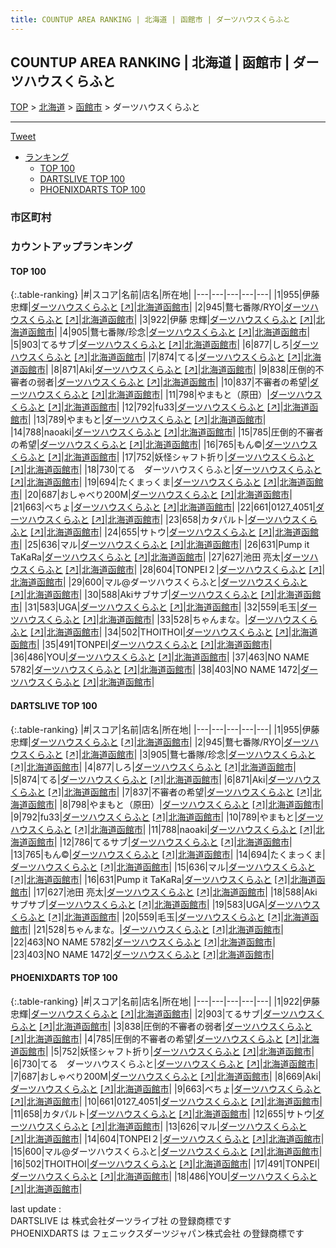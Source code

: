 ```yaml
---
title: COUNTUP AREA RANKING | 北海道 | 函館市 | ダーツハウスくらふと
---
```

## COUNTUP AREA RANKING | 北海道 | 函館市 | ダーツハウスくらふと

[TOP](/darts/rank/) > [北海道](/darts/rank/北海道/) > [函館市](/darts/rank/北海道/函館市/) > ダーツハウスくらふと

___

<a href="https://twitter.com/share?ref_src=twsrc%5Etfw" data-text="COUNTUP AREA RANKING | 北海道函館市ダーツハウスくらふと" class="twitter-share-button" data-hashtags="DARTSLIVE,PHOENIXDARTS,darts,ダーツ" data-show-count="false">Tweet</a>

* [ランキング](#カウントアップランキング)
    * [TOP 100](#top-100)
    * [DARTSLIVE TOP 100](#dartslive-top-100)
    * [PHOENIXDARTS TOP 100](#phoenixdarts-top-100)

### 市区町村

<ul>

</ul>

### カウントアップランキング

#### TOP 100



{:.table-ranking}
|#|スコア|名前|店名|所在地|
|---|---|---|---|---|
|1|955|<span class="rank-name-dl">伊藤忠輝</span>|<a href="/darts/rank/shops/c6fa480da40c905a0d9b047a20a7ba1e.html">ダーツハウスくらふと</a> <a href="https://search.dartslive.com/jp/shop/c6fa480da40c905a0d9b047a20a7ba1e">[↗]</a>|<a href="/darts/rank/北海道/函館市">北海道函館市</a>|
|2|945|<span class="rank-name-dl">鶩七番隊/RYO</span>|<a href="/darts/rank/shops/c6fa480da40c905a0d9b047a20a7ba1e.html">ダーツハウスくらふと</a> <a href="https://search.dartslive.com/jp/shop/c6fa480da40c905a0d9b047a20a7ba1e">[↗]</a>|<a href="/darts/rank/北海道/函館市">北海道函館市</a>|
|3|922|<span class="rank-name-pd"><span class="pro-icon-pd"></span>伊藤 忠輝</span>|<a href="/darts/rank/shops/88065.html">ダーツハウスくらふと</a> <a href="https://vs.phoenixdarts.com/jp/shop/shopDetailInfo/s_88065?s_seq=88065">[↗]</a>|<a href="/darts/rank/北海道/函館市">北海道函館市</a>|
|4|905|<span class="rank-name-dl">鶩七番隊/珍念</span>|<a href="/darts/rank/shops/c6fa480da40c905a0d9b047a20a7ba1e.html">ダーツハウスくらふと</a> <a href="https://search.dartslive.com/jp/shop/c6fa480da40c905a0d9b047a20a7ba1e">[↗]</a>|<a href="/darts/rank/北海道/函館市">北海道函館市</a>|
|5|903|<span class="rank-name-pd">てるサブ</span>|<a href="/darts/rank/shops/88065.html">ダーツハウスくらふと</a> <a href="https://vs.phoenixdarts.com/jp/shop/shopDetailInfo/s_88065?s_seq=88065">[↗]</a>|<a href="/darts/rank/北海道/函館市">北海道函館市</a>|
|6|877|<span class="rank-name-dl">しろ</span>|<a href="/darts/rank/shops/c6fa480da40c905a0d9b047a20a7ba1e.html">ダーツハウスくらふと</a> <a href="https://search.dartslive.com/jp/shop/c6fa480da40c905a0d9b047a20a7ba1e">[↗]</a>|<a href="/darts/rank/北海道/函館市">北海道函館市</a>|
|7|874|<span class="rank-name-dl">てる</span>|<a href="/darts/rank/shops/c6fa480da40c905a0d9b047a20a7ba1e.html">ダーツハウスくらふと</a> <a href="https://search.dartslive.com/jp/shop/c6fa480da40c905a0d9b047a20a7ba1e">[↗]</a>|<a href="/darts/rank/北海道/函館市">北海道函館市</a>|
|8|871|<span class="rank-name-dl">Aki</span>|<a href="/darts/rank/shops/c6fa480da40c905a0d9b047a20a7ba1e.html">ダーツハウスくらふと</a> <a href="https://search.dartslive.com/jp/shop/c6fa480da40c905a0d9b047a20a7ba1e">[↗]</a>|<a href="/darts/rank/北海道/函館市">北海道函館市</a>|
|9|838|<span class="rank-name-pd">圧倒的不審者の弱者</span>|<a href="/darts/rank/shops/88065.html">ダーツハウスくらふと</a> <a href="https://vs.phoenixdarts.com/jp/shop/shopDetailInfo/s_88065?s_seq=88065">[↗]</a>|<a href="/darts/rank/北海道/函館市">北海道函館市</a>|
|10|837|<span class="rank-name-dl">不審者の希望</span>|<a href="/darts/rank/shops/c6fa480da40c905a0d9b047a20a7ba1e.html">ダーツハウスくらふと</a> <a href="https://search.dartslive.com/jp/shop/c6fa480da40c905a0d9b047a20a7ba1e">[↗]</a>|<a href="/darts/rank/北海道/函館市">北海道函館市</a>|
|11|798|<span class="rank-name-dl">やまもと（原田）</span>|<a href="/darts/rank/shops/c6fa480da40c905a0d9b047a20a7ba1e.html">ダーツハウスくらふと</a> <a href="https://search.dartslive.com/jp/shop/c6fa480da40c905a0d9b047a20a7ba1e">[↗]</a>|<a href="/darts/rank/北海道/函館市">北海道函館市</a>|
|12|792|<span class="rank-name-dl">fu33</span>|<a href="/darts/rank/shops/c6fa480da40c905a0d9b047a20a7ba1e.html">ダーツハウスくらふと</a> <a href="https://search.dartslive.com/jp/shop/c6fa480da40c905a0d9b047a20a7ba1e">[↗]</a>|<a href="/darts/rank/北海道/函館市">北海道函館市</a>|
|13|789|<span class="rank-name-dl">やまもと</span>|<a href="/darts/rank/shops/c6fa480da40c905a0d9b047a20a7ba1e.html">ダーツハウスくらふと</a> <a href="https://search.dartslive.com/jp/shop/c6fa480da40c905a0d9b047a20a7ba1e">[↗]</a>|<a href="/darts/rank/北海道/函館市">北海道函館市</a>|
|14|788|<span class="rank-name-dl">naoaki</span>|<a href="/darts/rank/shops/c6fa480da40c905a0d9b047a20a7ba1e.html">ダーツハウスくらふと</a> <a href="https://search.dartslive.com/jp/shop/c6fa480da40c905a0d9b047a20a7ba1e">[↗]</a>|<a href="/darts/rank/北海道/函館市">北海道函館市</a>|
|15|785|<span class="rank-name-pd">圧倒的不審者の希望</span>|<a href="/darts/rank/shops/88065.html">ダーツハウスくらふと</a> <a href="https://vs.phoenixdarts.com/jp/shop/shopDetailInfo/s_88065?s_seq=88065">[↗]</a>|<a href="/darts/rank/北海道/函館市">北海道函館市</a>|
|16|765|<span class="rank-name-dl">もん©︎</span>|<a href="/darts/rank/shops/c6fa480da40c905a0d9b047a20a7ba1e.html">ダーツハウスくらふと</a> <a href="https://search.dartslive.com/jp/shop/c6fa480da40c905a0d9b047a20a7ba1e">[↗]</a>|<a href="/darts/rank/北海道/函館市">北海道函館市</a>|
|17|752|<span class="rank-name-pd">妖怪シャフト折り</span>|<a href="/darts/rank/shops/88065.html">ダーツハウスくらふと</a> <a href="https://vs.phoenixdarts.com/jp/shop/shopDetailInfo/s_88065?s_seq=88065">[↗]</a>|<a href="/darts/rank/北海道/函館市">北海道函館市</a>|
|18|730|<span class="rank-name-pd">てる　ダーツハウスくらふと</span>|<a href="/darts/rank/shops/88065.html">ダーツハウスくらふと</a> <a href="https://vs.phoenixdarts.com/jp/shop/shopDetailInfo/s_88065?s_seq=88065">[↗]</a>|<a href="/darts/rank/北海道/函館市">北海道函館市</a>|
|19|694|<span class="rank-name-dl">たくまっくま</span>|<a href="/darts/rank/shops/c6fa480da40c905a0d9b047a20a7ba1e.html">ダーツハウスくらふと</a> <a href="https://search.dartslive.com/jp/shop/c6fa480da40c905a0d9b047a20a7ba1e">[↗]</a>|<a href="/darts/rank/北海道/函館市">北海道函館市</a>|
|20|687|<span class="rank-name-pd">おしゃべり200M</span>|<a href="/darts/rank/shops/88065.html">ダーツハウスくらふと</a> <a href="https://vs.phoenixdarts.com/jp/shop/shopDetailInfo/s_88065?s_seq=88065">[↗]</a>|<a href="/darts/rank/北海道/函館市">北海道函館市</a>|
|21|663|<span class="rank-name-pd">べちょ</span>|<a href="/darts/rank/shops/88065.html">ダーツハウスくらふと</a> <a href="https://vs.phoenixdarts.com/jp/shop/shopDetailInfo/s_88065?s_seq=88065">[↗]</a>|<a href="/darts/rank/北海道/函館市">北海道函館市</a>|
|22|661|<span class="rank-name-pd">0127_4051</span>|<a href="/darts/rank/shops/88065.html">ダーツハウスくらふと</a> <a href="https://vs.phoenixdarts.com/jp/shop/shopDetailInfo/s_88065?s_seq=88065">[↗]</a>|<a href="/darts/rank/北海道/函館市">北海道函館市</a>|
|23|658|<span class="rank-name-pd">カタパルト</span>|<a href="/darts/rank/shops/88065.html">ダーツハウスくらふと</a> <a href="https://vs.phoenixdarts.com/jp/shop/shopDetailInfo/s_88065?s_seq=88065">[↗]</a>|<a href="/darts/rank/北海道/函館市">北海道函館市</a>|
|24|655|<span class="rank-name-pd">サトウ</span>|<a href="/darts/rank/shops/88065.html">ダーツハウスくらふと</a> <a href="https://vs.phoenixdarts.com/jp/shop/shopDetailInfo/s_88065?s_seq=88065">[↗]</a>|<a href="/darts/rank/北海道/函館市">北海道函館市</a>|
|25|636|<span class="rank-name-dl">マル</span>|<a href="/darts/rank/shops/c6fa480da40c905a0d9b047a20a7ba1e.html">ダーツハウスくらふと</a> <a href="https://search.dartslive.com/jp/shop/c6fa480da40c905a0d9b047a20a7ba1e">[↗]</a>|<a href="/darts/rank/北海道/函館市">北海道函館市</a>|
|26|631|<span class="rank-name-dl">Pump it TaKaRa</span>|<a href="/darts/rank/shops/c6fa480da40c905a0d9b047a20a7ba1e.html">ダーツハウスくらふと</a> <a href="https://search.dartslive.com/jp/shop/c6fa480da40c905a0d9b047a20a7ba1e">[↗]</a>|<a href="/darts/rank/北海道/函館市">北海道函館市</a>|
|27|627|<span class="rank-name-dl">池田 亮太</span>|<a href="/darts/rank/shops/c6fa480da40c905a0d9b047a20a7ba1e.html">ダーツハウスくらふと</a> <a href="https://search.dartslive.com/jp/shop/c6fa480da40c905a0d9b047a20a7ba1e">[↗]</a>|<a href="/darts/rank/北海道/函館市">北海道函館市</a>|
|28|604|<span class="rank-name-pd">TONPEI２</span>|<a href="/darts/rank/shops/88065.html">ダーツハウスくらふと</a> <a href="https://vs.phoenixdarts.com/jp/shop/shopDetailInfo/s_88065?s_seq=88065">[↗]</a>|<a href="/darts/rank/北海道/函館市">北海道函館市</a>|
|29|600|<span class="rank-name-pd">マル@ダーツハウスくらふと</span>|<a href="/darts/rank/shops/88065.html">ダーツハウスくらふと</a> <a href="https://vs.phoenixdarts.com/jp/shop/shopDetailInfo/s_88065?s_seq=88065">[↗]</a>|<a href="/darts/rank/北海道/函館市">北海道函館市</a>|
|30|588|<span class="rank-name-dl">Akiサブサブ</span>|<a href="/darts/rank/shops/c6fa480da40c905a0d9b047a20a7ba1e.html">ダーツハウスくらふと</a> <a href="https://search.dartslive.com/jp/shop/c6fa480da40c905a0d9b047a20a7ba1e">[↗]</a>|<a href="/darts/rank/北海道/函館市">北海道函館市</a>|
|31|583|<span class="rank-name-dl">UGA</span>|<a href="/darts/rank/shops/c6fa480da40c905a0d9b047a20a7ba1e.html">ダーツハウスくらふと</a> <a href="https://search.dartslive.com/jp/shop/c6fa480da40c905a0d9b047a20a7ba1e">[↗]</a>|<a href="/darts/rank/北海道/函館市">北海道函館市</a>|
|32|559|<span class="rank-name-dl">毛玉</span>|<a href="/darts/rank/shops/c6fa480da40c905a0d9b047a20a7ba1e.html">ダーツハウスくらふと</a> <a href="https://search.dartslive.com/jp/shop/c6fa480da40c905a0d9b047a20a7ba1e">[↗]</a>|<a href="/darts/rank/北海道/函館市">北海道函館市</a>|
|33|528|<span class="rank-name-dl">ちゃんまな。</span>|<a href="/darts/rank/shops/c6fa480da40c905a0d9b047a20a7ba1e.html">ダーツハウスくらふと</a> <a href="https://search.dartslive.com/jp/shop/c6fa480da40c905a0d9b047a20a7ba1e">[↗]</a>|<a href="/darts/rank/北海道/函館市">北海道函館市</a>|
|34|502|<span class="rank-name-pd">THOITHOI</span>|<a href="/darts/rank/shops/88065.html">ダーツハウスくらふと</a> <a href="https://vs.phoenixdarts.com/jp/shop/shopDetailInfo/s_88065?s_seq=88065">[↗]</a>|<a href="/darts/rank/北海道/函館市">北海道函館市</a>|
|35|491|<span class="rank-name-pd">TONPEI</span>|<a href="/darts/rank/shops/88065.html">ダーツハウスくらふと</a> <a href="https://vs.phoenixdarts.com/jp/shop/shopDetailInfo/s_88065?s_seq=88065">[↗]</a>|<a href="/darts/rank/北海道/函館市">北海道函館市</a>|
|36|486|<span class="rank-name-pd">YOU</span>|<a href="/darts/rank/shops/88065.html">ダーツハウスくらふと</a> <a href="https://vs.phoenixdarts.com/jp/shop/shopDetailInfo/s_88065?s_seq=88065">[↗]</a>|<a href="/darts/rank/北海道/函館市">北海道函館市</a>|
|37|463|<span class="rank-name-dl">NO NAME 5782</span>|<a href="/darts/rank/shops/c6fa480da40c905a0d9b047a20a7ba1e.html">ダーツハウスくらふと</a> <a href="https://search.dartslive.com/jp/shop/c6fa480da40c905a0d9b047a20a7ba1e">[↗]</a>|<a href="/darts/rank/北海道/函館市">北海道函館市</a>|
|38|403|<span class="rank-name-dl">NO NAME 1472</span>|<a href="/darts/rank/shops/c6fa480da40c905a0d9b047a20a7ba1e.html">ダーツハウスくらふと</a> <a href="https://search.dartslive.com/jp/shop/c6fa480da40c905a0d9b047a20a7ba1e">[↗]</a>|<a href="/darts/rank/北海道/函館市">北海道函館市</a>|


#### DARTSLIVE TOP 100



{:.table-ranking}
|#|スコア|名前|店名|所在地|
|---|---|---|---|---|
|1|955|<span class="rank-name-dl">伊藤忠輝</span>|<a href="/darts/rank/shops/c6fa480da40c905a0d9b047a20a7ba1e.html">ダーツハウスくらふと</a> <a href="https://search.dartslive.com/jp/shop/c6fa480da40c905a0d9b047a20a7ba1e">[↗]</a>|<a href="/darts/rank/北海道/函館市">北海道函館市</a>|
|2|945|<span class="rank-name-dl">鶩七番隊/RYO</span>|<a href="/darts/rank/shops/c6fa480da40c905a0d9b047a20a7ba1e.html">ダーツハウスくらふと</a> <a href="https://search.dartslive.com/jp/shop/c6fa480da40c905a0d9b047a20a7ba1e">[↗]</a>|<a href="/darts/rank/北海道/函館市">北海道函館市</a>|
|3|905|<span class="rank-name-dl">鶩七番隊/珍念</span>|<a href="/darts/rank/shops/c6fa480da40c905a0d9b047a20a7ba1e.html">ダーツハウスくらふと</a> <a href="https://search.dartslive.com/jp/shop/c6fa480da40c905a0d9b047a20a7ba1e">[↗]</a>|<a href="/darts/rank/北海道/函館市">北海道函館市</a>|
|4|877|<span class="rank-name-dl">しろ</span>|<a href="/darts/rank/shops/c6fa480da40c905a0d9b047a20a7ba1e.html">ダーツハウスくらふと</a> <a href="https://search.dartslive.com/jp/shop/c6fa480da40c905a0d9b047a20a7ba1e">[↗]</a>|<a href="/darts/rank/北海道/函館市">北海道函館市</a>|
|5|874|<span class="rank-name-dl">てる</span>|<a href="/darts/rank/shops/c6fa480da40c905a0d9b047a20a7ba1e.html">ダーツハウスくらふと</a> <a href="https://search.dartslive.com/jp/shop/c6fa480da40c905a0d9b047a20a7ba1e">[↗]</a>|<a href="/darts/rank/北海道/函館市">北海道函館市</a>|
|6|871|<span class="rank-name-dl">Aki</span>|<a href="/darts/rank/shops/c6fa480da40c905a0d9b047a20a7ba1e.html">ダーツハウスくらふと</a> <a href="https://search.dartslive.com/jp/shop/c6fa480da40c905a0d9b047a20a7ba1e">[↗]</a>|<a href="/darts/rank/北海道/函館市">北海道函館市</a>|
|7|837|<span class="rank-name-dl">不審者の希望</span>|<a href="/darts/rank/shops/c6fa480da40c905a0d9b047a20a7ba1e.html">ダーツハウスくらふと</a> <a href="https://search.dartslive.com/jp/shop/c6fa480da40c905a0d9b047a20a7ba1e">[↗]</a>|<a href="/darts/rank/北海道/函館市">北海道函館市</a>|
|8|798|<span class="rank-name-dl">やまもと（原田）</span>|<a href="/darts/rank/shops/c6fa480da40c905a0d9b047a20a7ba1e.html">ダーツハウスくらふと</a> <a href="https://search.dartslive.com/jp/shop/c6fa480da40c905a0d9b047a20a7ba1e">[↗]</a>|<a href="/darts/rank/北海道/函館市">北海道函館市</a>|
|9|792|<span class="rank-name-dl">fu33</span>|<a href="/darts/rank/shops/c6fa480da40c905a0d9b047a20a7ba1e.html">ダーツハウスくらふと</a> <a href="https://search.dartslive.com/jp/shop/c6fa480da40c905a0d9b047a20a7ba1e">[↗]</a>|<a href="/darts/rank/北海道/函館市">北海道函館市</a>|
|10|789|<span class="rank-name-dl">やまもと</span>|<a href="/darts/rank/shops/c6fa480da40c905a0d9b047a20a7ba1e.html">ダーツハウスくらふと</a> <a href="https://search.dartslive.com/jp/shop/c6fa480da40c905a0d9b047a20a7ba1e">[↗]</a>|<a href="/darts/rank/北海道/函館市">北海道函館市</a>|
|11|788|<span class="rank-name-dl">naoaki</span>|<a href="/darts/rank/shops/c6fa480da40c905a0d9b047a20a7ba1e.html">ダーツハウスくらふと</a> <a href="https://search.dartslive.com/jp/shop/c6fa480da40c905a0d9b047a20a7ba1e">[↗]</a>|<a href="/darts/rank/北海道/函館市">北海道函館市</a>|
|12|786|<span class="rank-name-dl">てるサブ</span>|<a href="/darts/rank/shops/c6fa480da40c905a0d9b047a20a7ba1e.html">ダーツハウスくらふと</a> <a href="https://search.dartslive.com/jp/shop/c6fa480da40c905a0d9b047a20a7ba1e">[↗]</a>|<a href="/darts/rank/北海道/函館市">北海道函館市</a>|
|13|765|<span class="rank-name-dl">もん©︎</span>|<a href="/darts/rank/shops/c6fa480da40c905a0d9b047a20a7ba1e.html">ダーツハウスくらふと</a> <a href="https://search.dartslive.com/jp/shop/c6fa480da40c905a0d9b047a20a7ba1e">[↗]</a>|<a href="/darts/rank/北海道/函館市">北海道函館市</a>|
|14|694|<span class="rank-name-dl">たくまっくま</span>|<a href="/darts/rank/shops/c6fa480da40c905a0d9b047a20a7ba1e.html">ダーツハウスくらふと</a> <a href="https://search.dartslive.com/jp/shop/c6fa480da40c905a0d9b047a20a7ba1e">[↗]</a>|<a href="/darts/rank/北海道/函館市">北海道函館市</a>|
|15|636|<span class="rank-name-dl">マル</span>|<a href="/darts/rank/shops/c6fa480da40c905a0d9b047a20a7ba1e.html">ダーツハウスくらふと</a> <a href="https://search.dartslive.com/jp/shop/c6fa480da40c905a0d9b047a20a7ba1e">[↗]</a>|<a href="/darts/rank/北海道/函館市">北海道函館市</a>|
|16|631|<span class="rank-name-dl">Pump it TaKaRa</span>|<a href="/darts/rank/shops/c6fa480da40c905a0d9b047a20a7ba1e.html">ダーツハウスくらふと</a> <a href="https://search.dartslive.com/jp/shop/c6fa480da40c905a0d9b047a20a7ba1e">[↗]</a>|<a href="/darts/rank/北海道/函館市">北海道函館市</a>|
|17|627|<span class="rank-name-dl">池田 亮太</span>|<a href="/darts/rank/shops/c6fa480da40c905a0d9b047a20a7ba1e.html">ダーツハウスくらふと</a> <a href="https://search.dartslive.com/jp/shop/c6fa480da40c905a0d9b047a20a7ba1e">[↗]</a>|<a href="/darts/rank/北海道/函館市">北海道函館市</a>|
|18|588|<span class="rank-name-dl">Akiサブサブ</span>|<a href="/darts/rank/shops/c6fa480da40c905a0d9b047a20a7ba1e.html">ダーツハウスくらふと</a> <a href="https://search.dartslive.com/jp/shop/c6fa480da40c905a0d9b047a20a7ba1e">[↗]</a>|<a href="/darts/rank/北海道/函館市">北海道函館市</a>|
|19|583|<span class="rank-name-dl">UGA</span>|<a href="/darts/rank/shops/c6fa480da40c905a0d9b047a20a7ba1e.html">ダーツハウスくらふと</a> <a href="https://search.dartslive.com/jp/shop/c6fa480da40c905a0d9b047a20a7ba1e">[↗]</a>|<a href="/darts/rank/北海道/函館市">北海道函館市</a>|
|20|559|<span class="rank-name-dl">毛玉</span>|<a href="/darts/rank/shops/c6fa480da40c905a0d9b047a20a7ba1e.html">ダーツハウスくらふと</a> <a href="https://search.dartslive.com/jp/shop/c6fa480da40c905a0d9b047a20a7ba1e">[↗]</a>|<a href="/darts/rank/北海道/函館市">北海道函館市</a>|
|21|528|<span class="rank-name-dl">ちゃんまな。</span>|<a href="/darts/rank/shops/c6fa480da40c905a0d9b047a20a7ba1e.html">ダーツハウスくらふと</a> <a href="https://search.dartslive.com/jp/shop/c6fa480da40c905a0d9b047a20a7ba1e">[↗]</a>|<a href="/darts/rank/北海道/函館市">北海道函館市</a>|
|22|463|<span class="rank-name-dl">NO NAME 5782</span>|<a href="/darts/rank/shops/c6fa480da40c905a0d9b047a20a7ba1e.html">ダーツハウスくらふと</a> <a href="https://search.dartslive.com/jp/shop/c6fa480da40c905a0d9b047a20a7ba1e">[↗]</a>|<a href="/darts/rank/北海道/函館市">北海道函館市</a>|
|23|403|<span class="rank-name-dl">NO NAME 1472</span>|<a href="/darts/rank/shops/c6fa480da40c905a0d9b047a20a7ba1e.html">ダーツハウスくらふと</a> <a href="https://search.dartslive.com/jp/shop/c6fa480da40c905a0d9b047a20a7ba1e">[↗]</a>|<a href="/darts/rank/北海道/函館市">北海道函館市</a>|


#### PHOENIXDARTS TOP 100



{:.table-ranking}
|#|スコア|名前|店名|所在地|
|---|---|---|---|---|
|1|922|<span class="rank-name-pd"><span class="pro-icon-pd"></span>伊藤 忠輝</span>|<a href="/darts/rank/shops/88065.html">ダーツハウスくらふと</a> <a href="https://vs.phoenixdarts.com/jp/shop/shopDetailInfo/s_88065?s_seq=88065">[↗]</a>|<a href="/darts/rank/北海道/函館市">北海道函館市</a>|
|2|903|<span class="rank-name-pd">てるサブ</span>|<a href="/darts/rank/shops/88065.html">ダーツハウスくらふと</a> <a href="https://vs.phoenixdarts.com/jp/shop/shopDetailInfo/s_88065?s_seq=88065">[↗]</a>|<a href="/darts/rank/北海道/函館市">北海道函館市</a>|
|3|838|<span class="rank-name-pd">圧倒的不審者の弱者</span>|<a href="/darts/rank/shops/88065.html">ダーツハウスくらふと</a> <a href="https://vs.phoenixdarts.com/jp/shop/shopDetailInfo/s_88065?s_seq=88065">[↗]</a>|<a href="/darts/rank/北海道/函館市">北海道函館市</a>|
|4|785|<span class="rank-name-pd">圧倒的不審者の希望</span>|<a href="/darts/rank/shops/88065.html">ダーツハウスくらふと</a> <a href="https://vs.phoenixdarts.com/jp/shop/shopDetailInfo/s_88065?s_seq=88065">[↗]</a>|<a href="/darts/rank/北海道/函館市">北海道函館市</a>|
|5|752|<span class="rank-name-pd">妖怪シャフト折り</span>|<a href="/darts/rank/shops/88065.html">ダーツハウスくらふと</a> <a href="https://vs.phoenixdarts.com/jp/shop/shopDetailInfo/s_88065?s_seq=88065">[↗]</a>|<a href="/darts/rank/北海道/函館市">北海道函館市</a>|
|6|730|<span class="rank-name-pd">てる　ダーツハウスくらふと</span>|<a href="/darts/rank/shops/88065.html">ダーツハウスくらふと</a> <a href="https://vs.phoenixdarts.com/jp/shop/shopDetailInfo/s_88065?s_seq=88065">[↗]</a>|<a href="/darts/rank/北海道/函館市">北海道函館市</a>|
|7|687|<span class="rank-name-pd">おしゃべり200M</span>|<a href="/darts/rank/shops/88065.html">ダーツハウスくらふと</a> <a href="https://vs.phoenixdarts.com/jp/shop/shopDetailInfo/s_88065?s_seq=88065">[↗]</a>|<a href="/darts/rank/北海道/函館市">北海道函館市</a>|
|8|669|<span class="rank-name-pd">Aki</span>|<a href="/darts/rank/shops/88065.html">ダーツハウスくらふと</a> <a href="https://vs.phoenixdarts.com/jp/shop/shopDetailInfo/s_88065?s_seq=88065">[↗]</a>|<a href="/darts/rank/北海道/函館市">北海道函館市</a>|
|9|663|<span class="rank-name-pd">べちょ</span>|<a href="/darts/rank/shops/88065.html">ダーツハウスくらふと</a> <a href="https://vs.phoenixdarts.com/jp/shop/shopDetailInfo/s_88065?s_seq=88065">[↗]</a>|<a href="/darts/rank/北海道/函館市">北海道函館市</a>|
|10|661|<span class="rank-name-pd">0127_4051</span>|<a href="/darts/rank/shops/88065.html">ダーツハウスくらふと</a> <a href="https://vs.phoenixdarts.com/jp/shop/shopDetailInfo/s_88065?s_seq=88065">[↗]</a>|<a href="/darts/rank/北海道/函館市">北海道函館市</a>|
|11|658|<span class="rank-name-pd">カタパルト</span>|<a href="/darts/rank/shops/88065.html">ダーツハウスくらふと</a> <a href="https://vs.phoenixdarts.com/jp/shop/shopDetailInfo/s_88065?s_seq=88065">[↗]</a>|<a href="/darts/rank/北海道/函館市">北海道函館市</a>|
|12|655|<span class="rank-name-pd">サトウ</span>|<a href="/darts/rank/shops/88065.html">ダーツハウスくらふと</a> <a href="https://vs.phoenixdarts.com/jp/shop/shopDetailInfo/s_88065?s_seq=88065">[↗]</a>|<a href="/darts/rank/北海道/函館市">北海道函館市</a>|
|13|626|<span class="rank-name-pd">マル</span>|<a href="/darts/rank/shops/88065.html">ダーツハウスくらふと</a> <a href="https://vs.phoenixdarts.com/jp/shop/shopDetailInfo/s_88065?s_seq=88065">[↗]</a>|<a href="/darts/rank/北海道/函館市">北海道函館市</a>|
|14|604|<span class="rank-name-pd">TONPEI２</span>|<a href="/darts/rank/shops/88065.html">ダーツハウスくらふと</a> <a href="https://vs.phoenixdarts.com/jp/shop/shopDetailInfo/s_88065?s_seq=88065">[↗]</a>|<a href="/darts/rank/北海道/函館市">北海道函館市</a>|
|15|600|<span class="rank-name-pd">マル@ダーツハウスくらふと</span>|<a href="/darts/rank/shops/88065.html">ダーツハウスくらふと</a> <a href="https://vs.phoenixdarts.com/jp/shop/shopDetailInfo/s_88065?s_seq=88065">[↗]</a>|<a href="/darts/rank/北海道/函館市">北海道函館市</a>|
|16|502|<span class="rank-name-pd">THOITHOI</span>|<a href="/darts/rank/shops/88065.html">ダーツハウスくらふと</a> <a href="https://vs.phoenixdarts.com/jp/shop/shopDetailInfo/s_88065?s_seq=88065">[↗]</a>|<a href="/darts/rank/北海道/函館市">北海道函館市</a>|
|17|491|<span class="rank-name-pd">TONPEI</span>|<a href="/darts/rank/shops/88065.html">ダーツハウスくらふと</a> <a href="https://vs.phoenixdarts.com/jp/shop/shopDetailInfo/s_88065?s_seq=88065">[↗]</a>|<a href="/darts/rank/北海道/函館市">北海道函館市</a>|
|18|486|<span class="rank-name-pd">YOU</span>|<a href="/darts/rank/shops/88065.html">ダーツハウスくらふと</a> <a href="https://vs.phoenixdarts.com/jp/shop/shopDetailInfo/s_88065?s_seq=88065">[↗]</a>|<a href="/darts/rank/北海道/函館市">北海道函館市</a>|


<div class="footer border-top border-gray-light mt-5 pt-3 text-right text-gray">
    last update : <span style="font-weight: italic" id="foot_last_modified"></span><br />
    DARTSLIVE は 株式会社ダーツライブ社 の登録商標です<br />
    PHOENIXDARTS は フェニックスダーツジャパン株式会社 の登録商標です<br />
</div>

<script src="https://cdnjs.cloudflare.com/ajax/libs/jquery.tablesorter/2.31.3/js/jquery.tablesorter.min.js" integrity="sha512-qzgd5cYSZcosqpzpn7zF2ZId8f/8CHmFKZ8j7mU4OUXTNRd5g+ZHBPsgKEwoqxCtdQvExE5LprwwPAgoicguNg==" crossorigin="anonymous" referrerpolicy="no-referrer"></script>
<link rel="stylesheet" href="https://cdnjs.cloudflare.com/ajax/libs/jquery.tablesorter/2.31.3/css/theme.default.min.css" integrity="sha512-wghhOJkjQX0Lh3NSWvNKeZ0ZpNn+SPVXX1Qyc9OCaogADktxrBiBdKGDoqVUOyhStvMBmJQ8ZdMHiR3wuEq8+w==" crossorigin="anonymous" referrerpolicy="no-referrer" />
<script>
$(function() {
    $(".table-ranking").tablesorter({sortList:[[0, 0]]});
    $("#foot_last_modified").text(formatDate(new Date(document.lastModified), 'yyyy-MM-dd HH:mm:ss'));
});
</script>

<script async src="https://platform.twitter.com/widgets.js" charset="utf-8"></script>